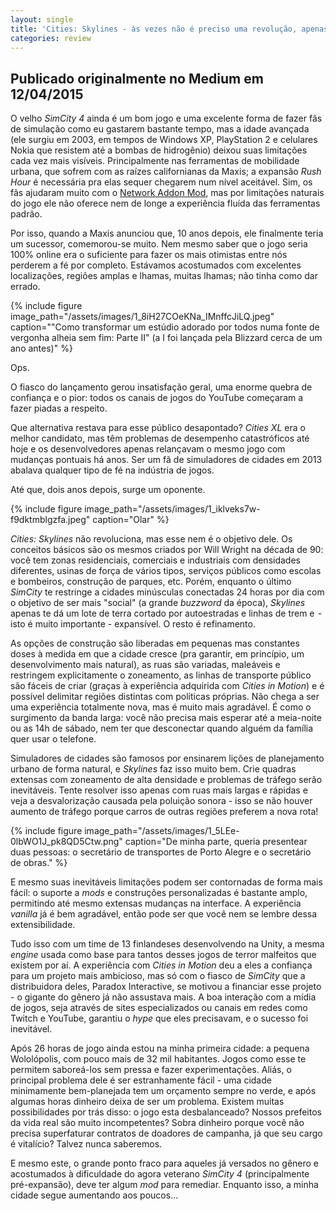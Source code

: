```yaml
---
layout: single
title: 'Cities: Skylines - às vezes não é preciso uma revolução, apenas evolução'
categories: review
---
```

## Publicado originalmente no Medium em 12/04/2015

O velho *SimCity 4* ainda é um bom jogo e uma excelente forma de fazer fãs de simulação como eu gastarem bastante tempo, mas a idade avançada (ele surgiu em 2003, em tempos de Windows XP, PlayStation 2 e celulares Nokia que resistem até a bombas de hidrogênio) deixou suas limitações cada vez mais visíveis. Principalmente nas ferramentas de mobilidade urbana, que sofrem com as raízes californianas da Maxis; a expansão *Rush Hour* é necessária pra elas sequer chegarem num nível aceitável. Sim, os fãs ajudaram muito com o [Network Addon Mod](http://community.simtropolis.com/files/file/26793-network-addon-mod-for-windows-installer/), mas por limitações naturais do jogo ele não oferece nem de longe a experiência fluída das ferramentas padrão.

Por isso, quando a Maxis anunciou que, 10 anos depois, ele finalmente teria um sucessor, comemorou-se muito. Nem mesmo saber que o jogo seria 100% online era o suficiente para fazer os mais otimistas entre nós perderem a fé por completo. Estávamos acostumados com excelentes localizações, regiões amplas e lhamas, muitas lhamas; não tinha como dar errado.

{% include figure image_path="/assets/images/1_8iH27COeKNa_IMnffcJiLQ.jpeg" caption="&quot;Como transformar um estúdio adorado por todos numa fonte de vergonha alheia sem fim: Parte II&quot; (a I foi lançada pela Blizzard cerca de um ano antes)" %}

Ops.

O fiasco do lançamento gerou insatisfação geral, uma enorme quebra de confiança e o pior: todos os canais de jogos do YouTube começaram a fazer piadas a respeito.

Que alternativa restava para esse público desapontado? *Cities XL* era o melhor candidato, mas têm problemas de desempenho catastróficos até hoje e os desenvolvedores apenas relançavam o mesmo jogo com mudanças pontuais há anos. Ser um fã de simuladores de cidades em 2013 abalava qualquer tipo de fé na indústria de jogos.

Até que, dois anos depois, surge um oponente.

{% include figure image_path="/assets/images/1_iklveks7w-f9dktmblgzfa.jpeg" caption="Olar" %}

*Cities: Skylines* não revoluciona, mas esse nem é o objetivo dele. Os conceitos básicos são os mesmos criados por Will Wright na década de 90: você tem zonas residenciais, comerciais e industriais com densidades diferentes, usinas de força de vários tipos, serviços públicos como escolas e bombeiros, construção de parques, etc. Porém, enquanto o último *SimCity* te restringe a cidades minúsculas conectadas 24 horas por dia com o objetivo de ser mais "social" (a grande *buzzword* da época), *Skylines* apenas te dá um lote de terra cortado por autoestradas e linhas de trem e  - isto é muito importante - expansível. O resto é refinamento.

As opções de construção são liberadas em pequenas mas constantes doses à medida em que a cidade cresce (pra garantir, em princípio, um desenvolvimento mais natural), as ruas são variadas, maleáveis e restringem explicitamente o zoneamento, as linhas de transporte público são fáceis de criar (graças à experiência adquirida com *Cities in Motion*) e é possível delimitar regiões distintas com políticas próprias. Não chega a ser uma experiência totalmente nova, mas é muito mais agradável. É como o surgimento da banda larga: você não precisa mais esperar até a meia-noite ou as 14h de sábado, nem ter que desconectar quando alguém da família quer usar o telefone.

Simuladores de cidades são famosos por ensinarem lições de planejamento urbano de forma natural, e *Skylines* faz isso muito bem. Crie quadras extensas com zoneamento de alta densidade e problemas de tráfego serão inevitáveis. Tente resolver isso apenas com ruas mais largas e rápidas e veja a desvalorização causada pela poluição sonora - isso se não houver aumento de tráfego porque carros de outras regiões preferem a nova rota!

{% include figure image_path="/assets/images/1_5LEe-0lbWO1J_pk8QD5Ctw.png" caption="De minha parte, queria presentear duas pessoas: o secretário de transportes de Porto Alegre e o secretário de obras." %}

E mesmo suas inevitáveis limitações podem ser contornadas de forma mais fácil: o suporte a *mods* e construções personalizadas é bastante amplo, permitindo até mesmo extensas mudanças na interface. A experiência *vanilla* já é bem agradável, então pode ser que você nem se lembre dessa extensibilidade.

Tudo isso com um time de 13 finlandeses desenvolvendo na Unity, a mesma *engine* usada como base para tantos desses jogos de terror malfeitos que existem por aí. A experiência com *Cities in Motion* deu a eles a confiança para um projeto mais ambicioso, mas só com o fiasco de *SimCity* que a distribuidora deles, Paradox Interactive, se motivou a financiar esse projeto - o gigante do gênero já não assustava mais. A boa interação com a mídia de jogos, seja através de sites especializados ou canais em redes como Twitch e YouTube, garantiu o *hype* que eles precisavam, e o sucesso foi inevitável.

Após 26 horas de jogo ainda estou na minha primeira cidade: a pequena Wololópolis, com pouco mais de 32 mil habitantes. Jogos como esse te permitem saboreá-los sem pressa e fazer experimentações. Aliás, o principal problema dele é ser estranhamente fácil - uma cidade minimamente bem-planejada tem um orçamento sempre no verde, e após algumas horas dinheiro deixa de ser um problema. Existem muitas possibilidades por trás disso: o jogo esta desbalanceado? Nossos prefeitos da vida real são muito incompetentes? Sobra dinheiro porque você não precisa superfaturar contratos de doadores de campanha, já que seu cargo é vitalício? Talvez nunca saberemos.

E mesmo este, o grande ponto fraco para aqueles já versados no gênero e acostumados à dificuldade do agora veterano *SimCity 4* (principalmente pré-expansão), deve ter algum *mod* para remediar. Enquanto isso, a minha cidade segue aumentando aos poucos...
